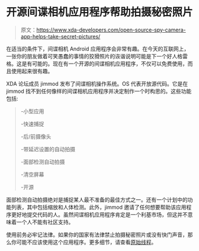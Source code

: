 # 开源间谍相机应用程序帮助拍摄秘密照片

> 原文：<https://www.xda-developers.com/open-source-spy-camera-app-helps-take-secret-pictures/>

在适当的条件下，间谍相机 Android 应用程序会非常有趣。在今天的互联网上，一张你的朋友做着可笑愚蠢的事情的狡猾照片的诙谐说明可能是下一个好人格雷格。这是有可能的。现在有一个开源的间谍相机应用程序，不仅可以免费使用，而且使用起来很有趣。

XDA 论坛成员 jimmod 发布了间谍相机操作系统。OS 代表开放源代码。它是在 jimmod 找不到任何像样的间谍相机应用程序并决定制作一个时构思的。这些功能包括:

> -小型应用
> 
> -快速捕捉
> 
> -后/前摄像头
> 
> -带延迟设置的自动拍摄
> 
> -面部检测自动拍摄
> 
> -清空屏幕
> 
> -开源

面部检测自动拍摄绝对是捕捉某人最不准备的最佳方式之一。还有一个计划中的功能列表，其中包括缩放和人体检测。此外，jimmod 邀请了任何想要帮助该应用程序更好地提交代码的人。虽然间谍相机应用程序肯定是一个利基市场，但这并不意味着一个人不能有社区支持。

使用前务必牢记法律。如果你的国家有法律禁止拍摄秘密照片或没有快门声音，那么你可能不应该使用这个应用程序。更多细节，请查看[原始线程](http://forum.xda-developers.com/showthread.php?t=1934513)。
